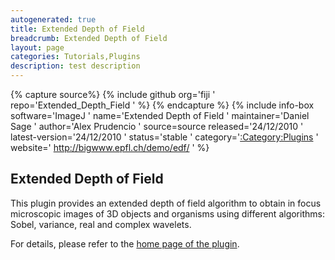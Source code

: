 ```yaml
---
autogenerated: true
title: Extended Depth of Field
breadcrumb: Extended Depth of Field
layout: page
categories: Tutorials,Plugins
description: test description
---
```



{% capture source%}
{% include github org='fiji ' repo='Extended\_Depth\_Field ' %}
{% endcapture %}
{% include info-box software='ImageJ ' name='Extended Depth of Field ' maintainer='Daniel Sage ' author='Alex Prudencio ' source=source released='24/12/2010 ' latest-version='24/12/2010 ' status='stable ' category='[:Category:Plugins](Category_Plugins ) ' website=' http://bigwww.epfl.ch/demo/edf/ ' %}

## Extended Depth of Field

This plugin provides an extended depth of field algorithm to obtain in focus microscopic images of 3D objects and organisms using different algorithms: Sobel, variance, real and complex wavelets.

For details, please refer to the [home page of the plugin](http://bigwww.epfl.ch/demo/edf/).

 
